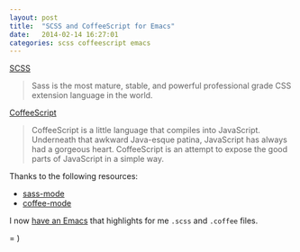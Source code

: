```yaml
---
layout: post
title:  "SCSS and CoffeeScript for Emacs"
date:   2014-02-14 16:27:01
categories: scss coffeescript emacs
---
```


[SCSS](http://sass-lang.com)

> Sass is the most mature, stable, and powerful professional grade CSS
extension language in the world.

[CoffeeScript](http://coffeescript.org)

> CoffeeScript is a little language that compiles into JavaScript. Underneath
that awkward Java-esque patina, JavaScript has always had a gorgeous heart.
CoffeeScript is an attempt to expose the good parts of JavaScript in a simple
way.

Thanks to the following resources:

- [sass-mode](https://github.com/nex3/sass-mode)
- [coffee-mode](https://github.com/defunkt/coffee-mode)

I now [have an Emacs](https://github.com/valera-rozuvan/emacs_config) that highlights for me `.scss` and `.coffee` files.

= )
